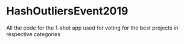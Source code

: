 # HashOutliersEvent2019
All the code for the 1-shot app used for voting for the best projects in respective categories
